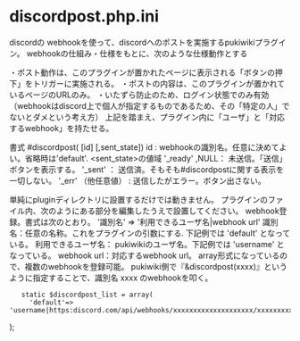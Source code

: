 # discordpost.php.ini
 discordの webhookを使って、discordへのポストを実施するpukiwikiプラグイン。
 webhookの仕組み・仕様をもとに、次のような仕様動作とする

 ・ポスト動作は、このプラグインが置かれたページに表示される「ボタンの押下」をトリガーに実施される。
 ・ポストの内容は、このプラグインが置かれているページのURLのみ。
 ・いたずら防止のため、ログイン状態でのみ有効（webhookはdiscord上で個人が指定するものであるため、その「特定の人」でないとダメという考え方）
  上記を踏まえ、プラグイン内に「ユーザ」と「対応するwebhook」を持たせる。

 書式
 #discordpost( [id] [,sent_state])
 id : webhookの識別名。任意に決めてよい。省略時は'default'.
  <sent_state>の値域
 '_ready' ,NULL： 未送信。「送信」ボタンを表示する。
 '_sent' ： 送信済。そもそも#discordpostに関する表示を一切しない。
 '_err' （他任意値） : 送信したがエラー。ボタン出さない。

単純にpluginディレクトリに設置するだけでは動きません。
プラグインのファイル内、次のようにある部分を編集したうえで設置してください。
 webhook登録。書式は次のとおり。
 '識別名' => '利用できるユーザ名|webhook url'
	識別名：任意の名称。これをプラグインの引数にする. 下記例では 'default' となっている。
	利用できるユーザ名： pukiwikiのユーザ名。下記例では 'username' となっている。
	webhook url：対応するwebhook url。
 array形式になっているので、複数のwebhookを登録可能。
 pukiwiki側で『&discordpost(xxxx)』というように指定することで、識別名 xxxx のwebhookを叩く。

       static $discordpost_list = array(
		 'default'=> 'username|https:discord.com/api/webhooks/xxxxxxxxxxxxxxxxxxxx/xxxxxxxxxxxxxxxxxxxxxxxxxxxxxxxxx',
);
